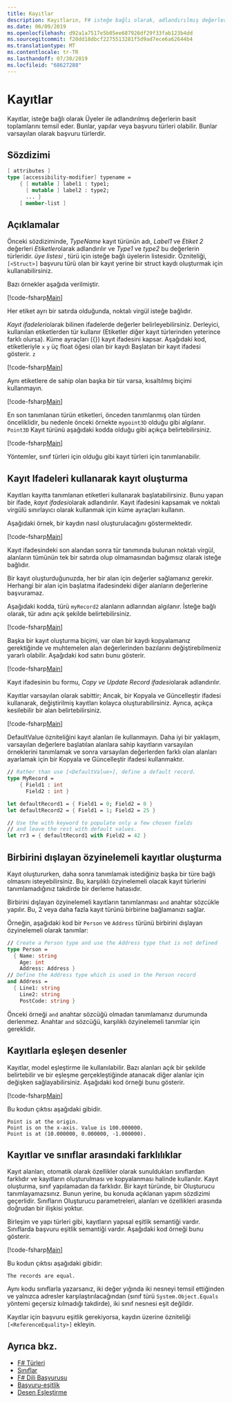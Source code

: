 ```yaml
---
title: Kayıtlar
description: Kayıtların, F# isteğe bağlı olarak, adlandırılmış değerlerin basit toplamlarını nasıl temsil ettiğini öğrenin.
ms.date: 06/09/2019
ms.openlocfilehash: d92a1a7517e5b05ee687926df29f33fab123b4dd
ms.sourcegitcommit: f20dd18dbcf2275513281f5d9ad7ece6a62644b4
ms.translationtype: MT
ms.contentlocale: tr-TR
ms.lasthandoff: 07/30/2019
ms.locfileid: "68627288"
---
```

# <a name="records"></a>Kayıtlar

Kayıtlar, isteğe bağlı olarak Üyeler ile adlandırılmış değerlerin basit toplamlarını temsil eder. Bunlar, yapılar veya başvuru türleri olabilir.  Bunlar varsayılan olarak başvuru türlerdir.

## <a name="syntax"></a>Sözdizimi

```fsharp
[ attributes ]
type [accessibility-modifier] typename =
    { [ mutable ] label1 : type1;
      [ mutable ] label2 : type2;
      ... }
    [ member-list ]
```

## <a name="remarks"></a>Açıklamalar

Önceki sözdiziminde, *TypeName* kayıt türünün adı, *Label1* ve *Etiket 2* değerleri *Etiketler*olarak adlandırılır ve *Type1* ve *type2* bu değerlerin türleridir. *üye listesi* , türü için isteğe bağlı üyelerin listesidir.  Özniteliği, `[<Struct>]` başvuru türü olan bir kayıt yerine bir struct kaydı oluşturmak için kullanabilirsiniz.

Bazı örnekler aşağıda verilmiştir.

[!code-fsharp[Main](~/samples/snippets/fsharp/lang-ref-1/snippet1901.fs)]

Her etiket ayrı bir satırda olduğunda, noktalı virgül isteğe bağlıdır.

*Kayıt ifadeleri*olarak bilinen ifadelerde değerler belirleyebilirsiniz. Derleyici, kullanılan etiketlerden tür kullanır (Etiketler diğer kayıt türlerinden yeterince farklı olursa). Küme ayraçları ({}) kayıt ifadesini kapsar. Aşağıdaki kod, etiketleriyle `x` `y` üç float öğesi olan bir kaydı Başlatan bir kayıt ifadesi gösterir. `z`

[!code-fsharp[Main](~/samples/snippets/fsharp/lang-ref-1/snippet1907.fs)]

Aynı etiketlere de sahip olan başka bir tür varsa, kısaltılmış biçimi kullanmayın.

[!code-fsharp[Main](~/samples/snippets/fsharp/lang-ref-1/snippet1903.fs)]

En son tanımlanan türün etiketleri, önceden tanımlanmış olan türden önceliklidir, bu nedenle önceki örnekte `mypoint3D` olduğu gibi algılanır. `Point3D` Kayıt türünü aşağıdaki kodda olduğu gibi açıkça belirtebilirsiniz.

[!code-fsharp[Main](~/samples/snippets/fsharp/lang-ref-1/snippet1908.fs)]

Yöntemler, sınıf türleri için olduğu gibi kayıt türleri için tanımlanabilir.

## <a name="creating-records-by-using-record-expressions"></a>Kayıt Ifadeleri kullanarak kayıt oluşturma

Kayıtları kayıtta tanımlanan etiketleri kullanarak başlatabilirsiniz. Bunu yapan bir ifade, *kayıt ifadesi*olarak adlandırılır. Kayıt ifadesini kapsamak ve noktalı virgülü sınırlayıcı olarak kullanmak için küme ayraçları kullanın.

Aşağıdaki örnek, bir kaydın nasıl oluşturulacağını göstermektedir.

[!code-fsharp[Main](~/samples/snippets/fsharp/lang-ref-1/snippet1904.fs)]

Kayıt ifadesindeki son alandan sonra tür tanımında bulunan noktalı virgül, alanların tümünün tek bir satırda olup olmamasından bağımsız olarak isteğe bağlıdır.

Bir kayıt oluşturduğunuzda, her bir alan için değerler sağlamanız gerekir. Herhangi bir alan için başlatma ifadesindeki diğer alanların değerlerine başvuramaz.

Aşağıdaki kodda, türü `myRecord2` alanların adlarından algılanır. İsteğe bağlı olarak, tür adını açık şekilde belirtebilirsiniz.

[!code-fsharp[Main](~/samples/snippets/fsharp/lang-ref-1/snippet1905.fs)]

Başka bir kayıt oluşturma biçimi, var olan bir kaydı kopyalamanız gerektiğinde ve muhtemelen alan değerlerinden bazılarını değiştirebilmeniz yararlı olabilir. Aşağıdaki kod satırı bunu gösterir.

[!code-fsharp[Main](~/samples/snippets/fsharp/lang-ref-1/snippet1906.fs)]

Kayıt ifadesinin bu formu, *Copy ve Update Record ifadesi*olarak adlandırılır.

Kayıtlar varsayılan olarak sabittir; Ancak, bir Kopyala ve Güncelleştir ifadesi kullanarak, değiştirilmiş kayıtları kolayca oluşturabilirsiniz. Ayrıca, açıkça kesilebilir bir alan belirtebilirsiniz.

[!code-fsharp[Main](~/samples/snippets/fsharp/lang-ref-1/snippet1909.fs)]

DefaultValue özniteliğini kayıt alanları ile kullanmayın. Daha iyi bir yaklaşım, varsayılan değerlere başlatılan alanlara sahip kayıtların varsayılan örneklerini tanımlamak ve sonra varsayılan değerlerden farklı olan alanları ayarlamak için bir Kopyala ve Güncelleştir ifadesi kullanmaktır.

```fsharp
// Rather than use [<DefaultValue>], define a default record.
type MyRecord =
    { Field1 : int
      Field2 : int }

let defaultRecord1 = { Field1 = 0; Field2 = 0 }
let defaultRecord2 = { Field1 = 1; Field2 = 25 }

// Use the with keyword to populate only a few chosen fields
// and leave the rest with default values.
let rr3 = { defaultRecord1 with Field2 = 42 }
```

## <a name="creating-mutually-recursive-records"></a>Birbirini dışlayan özyinelemeli kayıtlar oluşturma

Kayıt oluştururken, daha sonra tanımlamak istediğiniz başka bir türe bağlı olmasını isteyebilirsiniz. Bu, karşılıklı özyinelemeli olacak kayıt türlerini tanımlamadığınız takdirde bir derleme hatasıdır.

Birbirini dışlayan özyinelemeli kayıtların tanımlanması `and` anahtar sözcükle yapılır. Bu, 2 veya daha fazla kayıt türünü birbirine bağlamanızı sağlar.

Örneğin, aşağıdaki kod bir `Person` ve `Address` türünü birbirini dışlayan özyinelemeli olarak tanımlar:

```fsharp
// Create a Person type and use the Address type that is not defined
type Person =
  { Name: string
    Age: int
    Address: Address }
// Define the Address type which is used in the Person record
and Address =
  { Line1: string
    Line2: string
    PostCode: string }
```

Önceki örneği `and` anahtar sözcüğü olmadan tanımlamanız durumunda derlenmez. Anahtar `and` sözcüğü, karşılıklı özyinelemeli tanımlar için gereklidir.

## <a name="pattern-matching-with-records"></a>Kayıtlarla eşleşen desenler

Kayıtlar, model eşleştirme ile kullanılabilir. Bazı alanları açık bir şekilde belirtebilir ve bir eşleşme gerçekleştiğinde atanacak diğer alanlar için değişken sağlayabilirsiniz. Aşağıdaki kod örneği bunu gösterir.

[!code-fsharp[Main](~/samples/snippets/fsharp/lang-ref-1/snippet1910.fs)]

Bu kodun çıktısı aşağıdaki gibidir.

```
Point is at the origin.
Point is on the x-axis. Value is 100.000000.
Point is at (10.000000, 0.000000, -1.000000).
```

## <a name="differences-between-records-and-classes"></a>Kayıtlar ve sınıflar arasındaki farklılıklar

Kayıt alanları, otomatik olarak özellikler olarak sunuldukları sınıflardan farklıdır ve kayıtların oluşturulması ve kopyalanması halinde kullanılır. Kayıt oluşturma, sınıf yapılamadan da farklıdır. Bir kayıt türünde, bir Oluşturucu tanımlayamazsınız. Bunun yerine, bu konuda açıklanan yapım sözdizimi geçerlidir. Sınıfların Oluşturucu parametreleri, alanları ve özellikleri arasında doğrudan bir ilişkisi yoktur.

Birleşim ve yapı türleri gibi, kayıtların yapısal eşitlik semantiği vardır. Sınıflarda başvuru eşitlik semantiği vardır. Aşağıdaki kod örneği bunu gösterir.

[!code-fsharp[Main](~/samples/snippets/fsharp/lang-ref-1/snippet1911.fs)]

Bu kodun çıktısı aşağıdaki gibidir:

```
The records are equal.
```

Aynı kodu sınıflarla yazarsanız, iki değer yığında iki nesneyi temsil ettiğinden ve yalnızca adresler karşılaştırılacağından (sınıf türü `System.Object.Equals` yöntemi geçersiz kılmadığı takdirde), iki sınıf nesnesi eşit değildir.

Kayıtlar için başvuru eşitlik gerekiyorsa, kaydın üzerine özniteliği `[<ReferenceEquality>]` ekleyin.

## <a name="see-also"></a>Ayrıca bkz.

- [F# Türleri](fsharp-types.md)
- [Sınıflar](classes.md)
- [F# Dili Başvurusu](index.md)
- [Başvuru-eşitlik](https://msdn.microsoft.com/visualfsharpdocs/conceptual/core.referenceequalityattribute-class-%5bfsharp%5d)
- [Desen Eşleştirme](pattern-matching.md)
